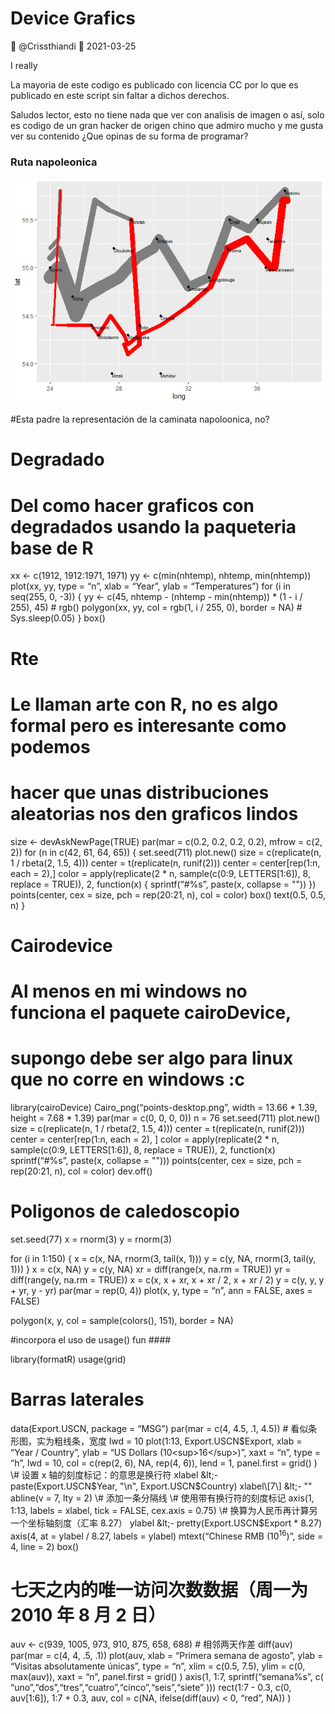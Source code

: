 Device Grafics
================
 @Crissthiandi 
2021-03-25

I really <i class="nf nf-fa-heart"></i> <i class="nf nf-custom-vim"></i>

La mayoria de este codigo es publicado con licencia CC por lo que es
publicado en este script sin faltar a dichos derechos.

Saludos lector, esto no tiene nada que ver con analisis de imagen o así,
solo es codigo de un gran hacker de origen chino que admiro mucho y me
gusta ver su contenido ¿Que opinas de su forma de programar?

### Ruta napoleonica

![](Readme_files/figure-gfm/unnamed-chunk-2-1.png)<!-- -->

\#Esta padre la representación de la caminata napoloonica, no?

# Degradado

# Del como hacer graficos con degradados usando la paqueteria base de R

xx &lt;- c(1912, 1912:1971, 1971) yy &lt;- c(min(nhtemp), nhtemp,
min(nhtemp)) plot(xx, yy, type = “n”, xlab = “Year”, ylab =
“Temperatures”) for (i in seq(255, 0, -3)) { yy &lt;- c(45, nhtemp -
(nhtemp - min(nhtemp)) \* (1 - i / 255), 45) \# rgb() polygon(xx, yy,
col = rgb(1, i / 255, 0), border = NA) \# Sys.sleep(0.05) } box()

# Rte

# Le llaman arte con R, no es algo formal pero es interesante como podemos

# hacer que unas distribuciones aleatorias nos den graficos lindos

size &lt;- devAskNewPage(TRUE) par(mar = c(0.2, 0.2, 0.2, 0.2), mfrow =
c(2, 2)) for (n in c(42, 61, 64, 65)) { set.seed(711) plot.new() size =
c(replicate(n, 1 / rbeta(2, 1.5, 4))) center = t(replicate(n, runif(2)))
center = center\[rep(1:n, each = 2),\] color = apply(replicate(2 \* n,
sample(c(0:9, LETTERS\[1:6\]), 8, replace = TRUE)), 2, function(x) {
sprintf(“\#%s”, paste(x, collapse = "")) }) points(center, cex = size,
pch = rep(20:21, n), col = color) box() text(0.5, 0.5, n) }

# Cairodevice

# Al menos en mi windows no funciona el paquete cairoDevice,

# supongo debe ser algo para linux que no corre en windows :c

library(cairoDevice) Cairo\_png(“points-desktop.png”, width = 13.66 \*
1.39, height = 7.68 \* 1.39) par(mar = c(0, 0, 0, 0)) n = 76
set.seed(711) plot.new() size = c(replicate(n, 1 / rbeta(2, 1.5, 4)))
center = t(replicate(n, runif(2))) center = center\[rep(1:n, each = 2),
\] color = apply(replicate(2 \* n, sample(c(0:9, LETTERS\[1:6\]), 8,
replace = TRUE)), 2, function(x) sprintf(“\#%s”, paste(x, collapse =
""))) points(center, cex = size, pch = rep(20:21, n), col = color)
dev.off()

# Poligonos de caledoscopio

set.seed(77) x = rnorm(3) y = rnorm(3)

for (i in 1:150) { x = c(x, NA, rnorm(3, tail(x, 1))) y = c(y, NA,
rnorm(3, tail(y, 1))) } x = c(x, NA) y = c(y, NA) xr = diff(range(x,
na.rm = TRUE)) yr = diff(range(y, na.rm = TRUE)) x = c(x, x + xr, x + xr
/ 2, x + xr / 2) y = c(y, y, y + yr, y - yr) par(mar = rep(0, 4))
plot(x, y, type = “n”, ann = FALSE, axes = FALSE)

polygon(x, y, col = sample(colors(), 151), border = NA)

\#incorpora el uso de usage() fun \#\#\#\#

library(formatR) usage(grid)

# Barras laterales

data(Export.USCN, package = “MSG”) par(mar = c(4, 4.5, .1, 4.5)) \#
看似条形图，实为粗线条，宽度 lwd = 10 plot(1:13, Export.USCN$Export,
xlab = “Year / Country”, ylab = “US Dollars (10<sup>16</sup>)”, xaxt =
“n”, type = “h”, lwd = 10, col = c(rep(2, 6), NA, rep(4, 6)), lend = 1,
panel.first = grid() ) \# 设置 x 轴的刻度标记：的意思是换行符 xlabel
&lt;- paste(Export.USCN$Year, "\\n", Export.USCN$Country) xlabel\[7\]
&lt;- "" abline(v = 7, lty = 2) \# 添加一条分隔线 \#
使用带有换行符的刻度标记 axis(1, 1:13, labels = xlabel, tick = FALSE,
cex.axis = 0.75) \# 换算为人民币再计算另一个坐标轴刻度（汇率 8.27）
ylabel &lt;- pretty(Export.USCN$Export \* 8.27) axis(4, at = ylabel /
8.27, labels = ylabel) mtext(“Chinese RMB (10<sup>16</sup>)”, side = 4,
line = 2) box()

# 七天之内的唯一访问次数数据（周一为 2010 年 8 月 2 日）

auv &lt;- c(939, 1005, 973, 910, 875, 658, 688) \# 相邻两天作差
diff(auv) par(mar = c(4, 4, .5, .1)) plot(auv, xlab = “Primera semana de
agosto”, ylab = “Visitas absolutamente únicas”, type = “n”, xlim =
c(0.5, 7.5), ylim = c(0, max(auv)), xaxt = “n”, panel.first = grid() )
axis(1, 1:7, sprintf(“semana%s”, c(
“uno”,“dos”,“tres”,“cuatro”,“cinco”,“seis”,“siete” ))) rect(1:7 - 0.3,
c(0, auv\[1:6\]), 1:7 + 0.3, auv, col = c(NA, ifelse(diff(auv) &lt; 0,
“red”, NA)) )
